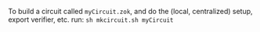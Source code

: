 To build a circuit called `myCircuit.zok`, and do the (local, centralized) setup, export verifier, etc. run:
`sh mkcircuit.sh myCircuit`
